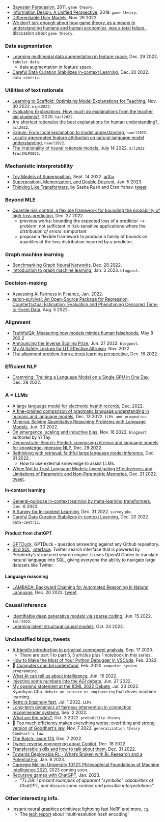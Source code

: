 
- [Bayesian Persuasion](https://web.stanford.edu/~gentzkow/research/BayesianPersuasion.pdf), 2011. `game theory`.
- [Information Design: A Unified Perspective](https://economics.mit.edu/sites/default/files/publications/paper_92_information%20design.pdf), 2019. `game theory`.
- [Differentiable User Models](https://arxiv.org/pdf/2211.16277.pdf), Nov. 29 2022.
- [We don’t talk enough about how game theory, as a means to understanding humans and human economies, was a total failure.](https://twitter.com/beenwrekt/status/1611738182533668870), discussion about `game theory`.

### Data augmentation

- [Learning multimodal data augmentation in feature space](https://arxiv.org/pdf/2212.14453.pdf), Dec. 29 2022. `tabular data`.
  - data augmentation in feature space.
- [Careful Data Curation Stabilizes In-context Learning](https://arxiv.org/pdf/2212.10378.pdf), Dec. 20 2022. `data-centric`.

### Utilities of text rationale

- [Learning to Scaffold: Optimizing Model Explanations for Teaching](https://arxiv.org/pdf/2204.10810.pdf), Nov. 30 2022. `nips2022`.
- [Evaluating Explanations: How much do explanations from the teacher aid students?](https://www.cs.cmu.edu/~ddanish/papers/exp-as-comm.pdf), 2020. `tacl2022`.
- [Are shortest rationales the best explanations for human understanding?](https://aclanthology.org/2022.acl-short.2.pdf), `acl2022`.
- [ExSum: From local explanation to model understanding](https://aclanthology.org/2022.naacl-main.392.pdf), `naacl2022`.
- [Locally aggregated feature attribution on natural language model understanding](https://aclanthology.org/2022.naacl-main.159.pdf), `naacl2022`.
- [The irrationality of neural rationale models](https://aclanthology.org/2022.trustnlp-1.6.pdf), July 14 2022. `acl2022` `TrustNLP2022`.

### Mechanistic interpretability

- [Toy Models of Superposition](https://transformer-circuits.pub/2022/toy_model/index.html), Sept. 14 2022. [arXiv](https://arxiv.org/ftp/arxiv/papers/2209/2209.10652.pdf).
- [Superposition, Memorization, and Double Descent](https://transformer-circuits.pub/2023/toy-double-descent/index.html), Jan. 5 2023.
- [Thinking Like Transformers](https://srush.github.io/raspy/), by Sasha Rush and Eran Yahav. [tweet](https://twitter.com/srush_nlp/status/1605213547264450560?cn=ZmxleGlibGVfcmVjcw%3D%3D&refsrc=email).

### Beyond MLE

- [Quantile risk control: a flexible framework for bounding the probability of high-loss prediction](https://arxiv.org/pdf/2212.13629.pdf), Dec. 27 2022.
  - previous works: bounding the expected loss of a predictor --> problem: not sufficient in risk-sensitive applications where the _distribution of errors_ is important
  - propose a flexible framework to produce a family of bounds on quantiles of the loss distribution incurred by a predictor.

### Graph machine learning

- [Benchmarking Graph Neural Networks](https://arxiv.org/pdf/2003.00982.pdf), Dec. 28 2022.
- [Introduction to graph machine learning](https://huggingface.co/blog/intro-graphml), Jan. 3 2023. `blogpost`.

### Decision-making

- [Assessing AI Fairness in Finance](https://ieeexplore.ieee.org/stamp/stamp.jsp?arnumber=9681673), Jan. 2022.
- [auton-survival: An Open-Source Package for Regression, Counterfactual Estimation, Evaluation and Phenotyping Censored Time-to-Event Data](https://blog.ml.cmu.edu/2022/08/05/auton-survival-an-open-source-package-for-regression-counterfactual-estimation-evaluation-and-phenotyping-censored-time-to-event-data/), Aug. 5 2022.

### Alignment

- [TruthfulQA: Measuring how models mimics human falsehoods](https://arxiv.org/pdf/2109.07958.pdf), May 8 202.2
- [Announcing the Inverse Scaling Prize](https://www.lesswrong.com/posts/eqxqgFxymP8hXDTt5/announcing-the-inverse-scaling-prize-usd250k-prize-pool), Jun. 27 2022. `blogpost`.
- [My AI Safety Lecture for UT Effective Altruism](https://scottaaronson.blog/?p=6823). Nov. 2022.
- [The alignment problem from a deep learning perspective](https://arxiv.org/pdf/2209.00626.pdf), Dec. 16 2022.

### Efficient NLP

- [Cramming: Training a Language Model on a Single GPU in One Day](https://arxiv.org/abs/2212.14034), Dec. 28 2022.

### A = LLMs

- [A large language model for electronic health records](https://www.nature.com/articles/s41746-022-00742-2), Dec. 2022.
- [A fine-grained comparison of pragmatic language understanding in humans and language models](https://arxiv.org/pdf/2212.06801.pdf), Dec. 13 2022. `LLMs and pragmatics`.
- [Minerva: Solving Quantitative Reasoning Problems with Language Models](https://ai.googleblog.com/2022/06/minerva-solving-quantitative-reasoning.html), Jun. 30 2022.
- [On emergence, scaling and inductive bias](https://www.yitay.net/blog/emergence-and-scaling), Nov. 16 2022. `blogpost` authored by Yi Tay.
- [Demonstrate-Search-Predict: composing retrieval and language models for knowledge-intensive NLP](https://arxiv.org/abs/2212.14024), Dec. 28 2022.
- [Rethinking with retrieval: faithful large language model inference](https://arxiv.org/abs/2301.00303), Dec. 31 2022.
  - How to use external knowledge to assist LLMs.
- [When Not to Trust Language Models: Investigating Effectiveness and Limitations of Parametric and Non-Parametric Memories](https://akariasai.github.io/files/llm_memorization.pdf), Dec. 21 2022. [tweet](https://twitter.com/AkariAsai/status/1605314211445280768?cn=ZmxleGlibGVfcmVjcw%3D%3D&refsrc=email).

#### In-context learning

- [General-purpose in-context learning by meta-learning transformers](https://arxiv.org/pdf/2212.04458.pdf), Dec. 8 2022.
- [A Survey for In-context Learning](https://arxiv.org/pdf/2301.00234.pdf), Dec. 31 2022. `survey` `pku`.
- [Careful Data Curation Stabilizes In-context Learning](https://arxiv.org/pdf/2212.10378.pdf), Dec. 20 2022. `data-centric`.

#### Product from chatGPT

- [GPTDuck](https://www.gptduck.com/), GPTDuck - question answering against any Github repository.
- [Bird SQL](https://twitter.com/perplexity_ai/status/1603441221753372673), [interface](https://www.perplexity.ai/sql). Twitter search interface that is powered by Perplexity’s structured search engine. It uses OpenAI Codex to translate natural language into SQL, giving everyone the ability to navigate large datasets like Twitter.

#### Language reasoning

- [LAMBADA: Backward Chaining for Automated Reasoning in Natural Language](https://arxiv.org/abs/2212.13894), Dec. 20 2022. [tweet](https://twitter.com/martin_gorner/status/1608450724433907714).

### Causal inference

- [Identifiable deep generative models via sparse coding](https://openreview.net/forum?id=vd0onGWZbE), Jun. 15 2022. `tmlr2022`.
- [Learning latent structural causal models](https://arxiv.org/pdf/2210.13583.pdf), Oct. 24 2022.

### Unclassified blogs, tweets

- [A friendly introduction to principal component analysis](https://peterbloem.nl/blog/pca), Sep. 17 2020.
  - There are part 1 to part 5, 5 articles plus 1 notebook in this series.
- [How to Make the Most of Your Python Debugger in VSCode](https://towardsdatascience.com/how-to-make-most-of-your-python-debugger-in-vscode-9e05dfce533f), Feb. 2022.
- 💚 [Computers can be understood](https://blog.nelhage.com/post/computers-can-be-understood/), Feb. 2020. `computer system` `programming`.
- [What AI can tell us about intelligence](https://www.noemamag.com/what-ai-can-tell-us-about-intelligence/), Jun. 16 2022.
- [Injecting some numbers into the AGI debate](https://windowsontheory.org/2022/06/27/injecting-some-numbers-into-the-agi-debate/), Jun. 27 2022.
- [My opening statement at the ICML 2022 Debate](https://kyunghyuncho.me/my-opening-statement-at-the-icml-2022-debate/), Jul. 23 2022. Kyunhyun Cho. `debate on science or engineering` that drives machine learning.
- [Retro is blazingly fast](http://mitchgordon.me/ml/2022/07/01/retro-is-blazing.html), Jul. 1 2022. `LLMs`
- [Long-term dynamics of fairness intervention in connection recommender systems](https://blog.ml.cmu.edu/2022/09/02/long-term-dynamics-of-fairness-intervention-in-connection-recommender-systems/), Sep. 2 2022.
- [What are the odds?](https://terrytao.wordpress.com/2022/10/03/what-are-the-odds/), Oct. 3 2022. `probability theory`
- 💚 [Too much efficiency makes everything worse: overfitting and strong version of Goodhart's law](https://sohl-dickstein.github.io/2022/11/06/strong-Goodhart.html), Nov. 7 2022. `generalization theory` `Goodhart's law`.
- [The Batch: issue 174](https://www.deeplearning.ai/the-batch/issue-174/), Dec. 7 2022.
- [Tweet: reverse engineering about Copilot](https://twitter.com/parth007_96/status/1604160949434421248), Dec. 18 2022.
- [Transferable skills and how to talk about them](https://hkotek.com/blog/altac-transferable_skills/), Dec. 31 2022.
- [Towards Deployable RL - What’s Broken with RL Research and a Potential Fix](https://avivtamar.substack.com/p/deployablerl?utm_source=twitter&sd=pf), Jan. 6 2023.
- [Carnegie Mellon University 10721: Philosophical Foundations of Machine Intelligence 2021](https://github.com/acmi-lab/cmu-10721-philosophy-machine-intelligence), 2023 coming soon.
- [Recursive games with ChatGPT](https://gist.github.com/liorfox/a5dc1d9a3fac894591666056971979ae), Jan. 2023.
  - _"TL;DR: I present examples of apparent "symbolic" capabilities of ChatGPT, and discuss some context and possible interpretations"_

### Other interesting info.

- [Instant neural graphics primitives: lightning fast NeRF and more](https://github.com/NVlabs/instant-ngp), `cg`.
  - The [tech report](https://nvlabs.github.io/instant-ngp/assets/mueller2022instant.pdf) about 'multiresolution hash encoding'





